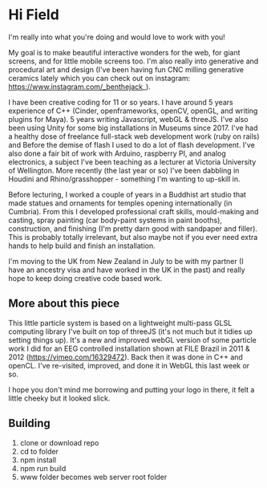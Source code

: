 # Hi Field
I'm really into what you're doing and would love to work with you!

My goal is to make beautiful interactive wonders for the web, for giant screens, and for little mobile screens too. I'm also really into generative and procedural art and design (I've been having fun CNC milling generative ceramics lately which you can check out on instagram: https://www.instagram.com/_benthejack_).

I have been creative coding for 11 or so years. I have around 5 years experience of C++ (Cinder, openframeworks, openCV, openGL, and writing plugins for Maya). 5 years writing Javascript, webGL & threeJS. I've also been using Unity for some big installations in Museums since 2017. I've had a healthy dose of freelance full-stack web development work (ruby on rails) and Before the demise of flash I used to do a lot of flash development. I've also done a fair bit of work with Arduino, raspberry PI, and analog electronics, a subject I've been teaching as a lecturer at Victoria University of Wellington. More recently (the last year or so) I've been dabbling in Houdini and Rhino/grasshopper - something I'm wanting to up-skill in.

Before lecturing, I worked a couple of years in a Buddhist art studio that made statues and ornaments for temples opening internationally (in Cumbria). From this I developed professional craft skills, mould-making and casting, spray painting (car body-paint systems in paint booths), construction, and finishing (I'm pretty darn good with sandpaper and filler). This is probably totally irrelevant, but also maybe not if you ever need extra hands to help build and finish an installation.

I'm moving to the UK from New Zealand in July to be with my partner (I have an ancestry visa and have worked in the UK in the past) and really hope to keep doing creative code based work.


## More about this piece
This little particle system is based on a lightweight multi-pass GLSL computing library I've built on top of threeJS (it's not much but it tidies up setting things up).
It's a new and improved webGL version of some particle work I did for an EEG controlled installation shown at FILE Brazil in 2011 & 2012 (https://vimeo.com/16329472). Back then it was done in C++ and openCL. I've re-visited, improved, and done it in WebGL this last week or so.

I hope you don't mind me borrowing and putting your logo in there, it felt a little cheeky but it looked slick.


## Building
1) clone or download repo
2) cd to folder
3) npm install
4) npm run build
5) www folder becomes web server root folder
